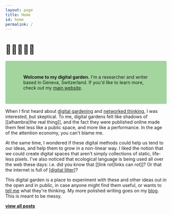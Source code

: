 ```yaml
---
layout: page
title: Home
id: home
permalink: /
---
```


# 🌿🌱🌵🌴🌻

<p style="padding: 3em 4em; background: #A4D59F; border-radius: 4px;">
  <strong>Welcome to my digital garden.</strong> I'm a researcher and writer based in Geneva, Switzerland. If you'd like to learn more, check out my <a href="http://www.aleesteele.com/">main website</a>.
</p>

When I first heard about <a href="https://maggieappleton.com/garden-history">digital gardening</a> and <a href="https://nesslabs.com/networked-thinking">networked thinking</a>, I was interested, but skeptical. To me, digital gardens felt like shadows of [[alhambra|the real thing]], and the fact they were published online made them feel less like a public space, and more like a performance. In the age of the attention economy, you can't blame me.

At the same time, I wondered if these digital methods could help us tend to our ideas, and help them to grow in a non-linear way. I liked the notion that we could create digital spaces that aren't simply collections of static, life-less pixels. I've also noticed that ecological language is being used all over the web these days: i.e. did you know that [[link rot|links can rot]]? Or that the internet is full of [[digital litter]]?

This digital garden is a place to experiment with these and other ideas out in the open and in public, in case anyone might find them useful, or wants to <a href="mailto:aleesteele@gmail.com">tell me</a> what they're thinking. My more polished writing goes on my <a href="http://www.aleesteele.com/blog/">blog</a>. This is meant to be messy.

<!-- ### Recent updates
* Test
* List
* List -->

<span style="font-weight: bold"><a class="internal-link" href="/archive">view all posts</a></span>

[//begin]: # "Autogenerated link references for markdown compatibility"
[digital litter]: ../_notes/digital-litter "digital litter"
[//end]: # "Autogenerated link references"
